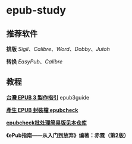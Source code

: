 # epub-study
## 推荐软件

**排版**
_Sigil_、_Calibre_、_Word_、_Dobby_、_Jutoh_

**转换**
_EasyPub_、_Calibre_
## 教程

[**台灣 EPUB 3 製作指引**](https://github.com/dpublishing/epub3guide)
epub3guide

[**產生 EPUB 封裝檔 epubcheck**](https://github.com/w3c/epubcheck)

[**epubcheck批处理简易版见本仓库**]([https://github.com/xiaxi626/epub-study/edit/](https://github.com/xiaxi626/epub-study/tree/master/epubcheck))

**《ePub指南——从入门到放弃》编著：赤霓（第2版）**
